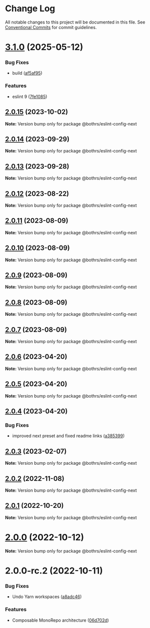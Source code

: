 # Change Log

All notable changes to this project will be documented in this file.
See [Conventional Commits](https://conventionalcommits.org) for commit guidelines.

# [3.1.0](https://github.com/bothrs/eslint-config/compare/@bothrs/eslint-config-next@2.0.15...@bothrs/eslint-config-next@3.1.0) (2025-05-12)

### Bug Fixes

- build ([af5af95](https://github.com/bothrs/eslint-config/commit/af5af951a78d749e0eb43b8ec7d9c560252a70e6))

### Features

- eslint 9 ([7fe1085](https://github.com/bothrs/eslint-config/commit/7fe10854c1c08b03796f87374047d79e877a8aab))

## [2.0.15](https://github.com/bothrs/eslint-config/compare/@bothrs/eslint-config-next@2.0.14...@bothrs/eslint-config-next@2.0.15) (2023-10-02)

**Note:** Version bump only for package @bothrs/eslint-config-next

## [2.0.14](https://github.com/bothrs/eslint-config/compare/@bothrs/eslint-config-next@2.0.13...@bothrs/eslint-config-next@2.0.14) (2023-09-29)

**Note:** Version bump only for package @bothrs/eslint-config-next

## [2.0.13](https://github.com/bothrs/eslint-config/compare/@bothrs/eslint-config-next@2.0.12...@bothrs/eslint-config-next@2.0.13) (2023-09-28)

**Note:** Version bump only for package @bothrs/eslint-config-next

## [2.0.12](https://github.com/bothrs/eslint-config/compare/@bothrs/eslint-config-next@2.0.11...@bothrs/eslint-config-next@2.0.12) (2023-08-22)

**Note:** Version bump only for package @bothrs/eslint-config-next

## [2.0.11](https://github.com/bothrs/eslint-config/compare/@bothrs/eslint-config-next@2.0.10...@bothrs/eslint-config-next@2.0.11) (2023-08-09)

**Note:** Version bump only for package @bothrs/eslint-config-next

## [2.0.10](https://github.com/bothrs/eslint-config/compare/@bothrs/eslint-config-next@2.0.9...@bothrs/eslint-config-next@2.0.10) (2023-08-09)

**Note:** Version bump only for package @bothrs/eslint-config-next

## [2.0.9](https://github.com/bothrs/eslint-config/compare/@bothrs/eslint-config-next@2.0.8...@bothrs/eslint-config-next@2.0.9) (2023-08-09)

**Note:** Version bump only for package @bothrs/eslint-config-next

## [2.0.8](https://github.com/bothrs/eslint-config/compare/@bothrs/eslint-config-next@2.0.7...@bothrs/eslint-config-next@2.0.8) (2023-08-09)

**Note:** Version bump only for package @bothrs/eslint-config-next

## [2.0.7](https://github.com/bothrs/eslint-config/compare/@bothrs/eslint-config-next@2.0.6...@bothrs/eslint-config-next@2.0.7) (2023-08-09)

**Note:** Version bump only for package @bothrs/eslint-config-next

## [2.0.6](https://github.com/bothrs/eslint-config/compare/@bothrs/eslint-config-next@2.0.5...@bothrs/eslint-config-next@2.0.6) (2023-04-20)

**Note:** Version bump only for package @bothrs/eslint-config-next

## [2.0.5](https://github.com/bothrs/eslint-config/compare/@bothrs/eslint-config-next@2.0.4...@bothrs/eslint-config-next@2.0.5) (2023-04-20)

**Note:** Version bump only for package @bothrs/eslint-config-next

## [2.0.4](https://github.com/bothrs/eslint-config/compare/@bothrs/eslint-config-next@2.0.3...@bothrs/eslint-config-next@2.0.4) (2023-04-20)

### Bug Fixes

- improved next preset and fixed readme links ([a385399](https://github.com/bothrs/eslint-config/commit/a385399828b026f7541d91356a0abd101450227a))

## [2.0.3](https://github.com/bothrs/eslint-config/compare/@bothrs/eslint-config-next@2.0.2...@bothrs/eslint-config-next@2.0.3) (2023-02-07)

**Note:** Version bump only for package @bothrs/eslint-config-next

## [2.0.2](https://github.com/bothrs/eslint-config/compare/@bothrs/eslint-config-next@2.0.1...@bothrs/eslint-config-next@2.0.2) (2022-11-08)

**Note:** Version bump only for package @bothrs/eslint-config-next

## [2.0.1](https://github.com/bothrs/eslint-config/compare/@bothrs/eslint-config-next@2.0.0...@bothrs/eslint-config-next@2.0.1) (2022-10-20)

**Note:** Version bump only for package @bothrs/eslint-config-next

# [2.0.0](https://github.com/bothrs/eslint-config/compare/@bothrs/eslint-config-next@2.0.0-rc.2...@bothrs/eslint-config-next@2.0.0) (2022-10-12)

**Note:** Version bump only for package @bothrs/eslint-config-next

# 2.0.0-rc.2 (2022-10-11)

### Bug Fixes

- Undo Yarn workspaces ([a8adc46](https://github.com/bothrs/eslint-config/commit/a8adc460d3034d9240300880e44ba39d97d95c32))

### Features

- Composable MonoRepo architecture ([06d702d](https://github.com/bothrs/eslint-config/commit/06d702d2fe6286b4d01aaabdb404c95ee74f801e))
